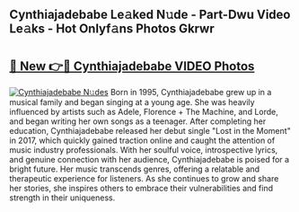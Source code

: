 ## Cynthiajadebabe Le𝚊ked N𝚞de - Part-Dwu Video Le𝚊ks - Hot Onlyf𝚊ns Photos Gkrwr

# <h2><a href="http://ab67535.deff.icu/?id=Cynthiajadebabe">🔗 New 👉🔴 Cynthiajadebabe VIDEO Photos</a></h2>

[![Cynthiajadebabe N𝚞des](https://i.imgur.com/rIISA9y.gif)](http://ab67535.deff.icu/?id=Cynthiajadebabe)
Born in 1995, Cynthiajadebabe grew up in a musical family and began singing at a young age. She was heavily influenced by artists such as Adele, Florence + The Machine, and Lorde, and began writing her own songs as a teenager. After completing her education, Cynthiajadebabe released her debut single "Lost in the Moment" in 2017, which quickly gained traction online and caught the attention of music industry professionals. With her soulful voice, introspective lyrics, and genuine connection with her audience, Cynthiajadebabe is poised for a bright future. Her music transcends genres, offering a relatable and therapeutic experience for listeners. As she continues to grow and share her stories, she inspires others to embrace their vulnerabilities and find strength in their uniqueness.
